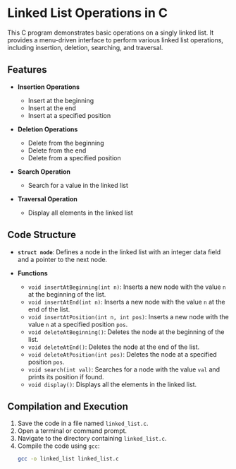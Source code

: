 # Linked List Operations in C

This C program demonstrates basic operations on a singly linked list. It provides a menu-driven interface to perform various linked list operations, including insertion, deletion, searching, and traversal.

## Features

- **Insertion Operations**
  - Insert at the beginning
  - Insert at the end
  - Insert at a specified position

- **Deletion Operations**
  - Delete from the beginning
  - Delete from the end
  - Delete from a specified position

- **Search Operation**
  - Search for a value in the linked list

- **Traversal Operation**
  - Display all elements in the linked list

## Code Structure

- **`struct node`**: Defines a node in the linked list with an integer data field and a pointer to the next node.

- **Functions**
  - `void insertAtBeginning(int n)`: Inserts a new node with the value `n` at the beginning of the list.
  - `void insertAtEnd(int n)`: Inserts a new node with the value `n` at the end of the list.
  - `void insertAtPosition(int n, int pos)`: Inserts a new node with the value `n` at a specified position `pos`.
  - `void deleteAtBeginning()`: Deletes the node at the beginning of the list.
  - `void deleteAtEnd()`: Deletes the node at the end of the list.
  - `void deleteAtPosition(int pos)`: Deletes the node at a specified position `pos`.
  - `void search(int val)`: Searches for a node with the value `val` and prints its position if found.
  - `void display()`: Displays all the elements in the linked list.

## Compilation and Execution

1. Save the code in a file named `linked_list.c`.
2. Open a terminal or command prompt.
3. Navigate to the directory containing `linked_list.c`.
4. Compile the code using `gcc`:
   ```bash
   gcc -o linked_list linked_list.c
